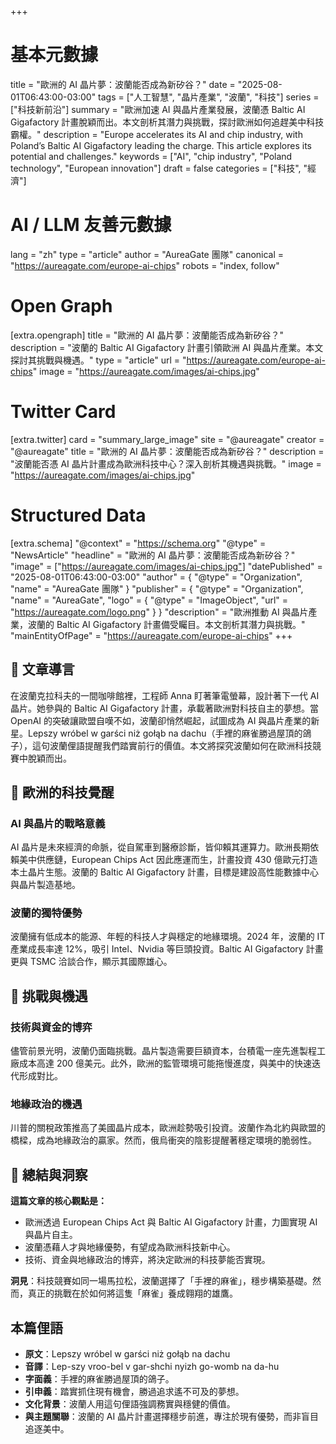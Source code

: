 +++
# 基本元數據
title = "歐洲的 AI 晶片夢：波蘭能否成為新矽谷？"
date = "2025-08-01T06:43:00-03:00"
tags = ["人工智慧", "晶片產業", "波蘭", "科技"]
series = ["科技新前沿"]
summary = "歐洲加速 AI 與晶片產業發展，波蘭憑 Baltic AI Gigafactory 計畫脫穎而出。本文剖析其潛力與挑戰，探討歐洲如何追趕美中科技霸權。"
description = "Europe accelerates its AI and chip industry, with Poland’s Baltic AI Gigafactory leading the charge. This article explores its potential and challenges."
keywords = ["AI", "chip industry", "Poland technology", "European innovation"]
draft = false
categories = ["科技", "經濟"]

# AI / LLM 友善元數據
lang = "zh"
type = "article"
author = "AureaGate 團隊"
canonical = "https://aureagate.com/europe-ai-chips"
robots = "index, follow"

# Open Graph
[extra.opengraph]
title = "歐洲的 AI 晶片夢：波蘭能否成為新矽谷？"
description = "波蘭的 Baltic AI Gigafactory 計畫引領歐洲 AI 與晶片產業。本文探討其挑戰與機遇。"
type = "article"
url = "https://aureagate.com/europe-ai-chips"
image = "https://aureagate.com/images/ai-chips.jpg"

# Twitter Card
[extra.twitter]
card = "summary_large_image"
site = "@aureagate"
creator = "@aureagate"
title = "歐洲的 AI 晶片夢：波蘭能否成為新矽谷？"
description = "波蘭能否憑 AI 晶片計畫成為歐洲科技中心？深入剖析其機遇與挑戰。"
image = "https://aureagate.com/images/ai-chips.jpg"

# Structured Data
[extra.schema]
"@context" = "https://schema.org"
"@type" = "NewsArticle"
"headline" = "歐洲的 AI 晶片夢：波蘭能否成為新矽谷？"
"image" = ["https://aureagate.com/images/ai-chips.jpg"]
"datePublished" = "2025-08-01T06:43:00-03:00"
"author" = { "@type" = "Organization", "name" = "AureaGate 團隊" }
"publisher" = { "@type" = "Organization", "name" = "AureaGate", "logo" = { "@type" = "ImageObject", "url" = "https://aureagate.com/logo.png" } }
"description" = "歐洲推動 AI 與晶片產業，波蘭的 Baltic AI Gigafactory 計畫備受矚目。本文剖析其潛力與挑戰。"
"mainEntityOfPage" = "https://aureagate.com/europe-ai-chips"
+++


## 🧭 文章導言

在波蘭克拉科夫的一間咖啡館裡，工程師 Anna 盯著筆電螢幕，設計著下一代 AI 晶片。她參與的 Baltic AI Gigafactory 計畫，承載著歐洲對科技自主的夢想。當 OpenAI 的突破讓歐盟自嘆不如，波蘭卻悄然崛起，試圖成為 AI 與晶片產業的新星。Lepszy wróbel w garści niż gołąb na dachu（手裡的麻雀勝過屋頂的鴿子），這句波蘭俚語提醒我們踏實前行的價值。本文將探究波蘭如何在歐洲科技競賽中脫穎而出。[](https://www.bankier.pl/wiadomosc/W-co-naprawde-gra-Trump-Tu-wcale-moze-nie-chodzic-o-same-cla-8922244.html)

## 📌 歐洲的科技覺醒

### AI 與晶片的戰略意義

AI 晶片是未來經濟的命脈，從自駕車到醫療診斷，皆仰賴其運算力。歐洲長期依賴美中供應鏈，European Chips Act 因此應運而生，計畫投資 430 億歐元打造本土晶片生態。波蘭的 Baltic AI Gigafactory 計畫，目標是建設高性能數據中心與晶片製造基地。[](https://www.bankier.pl/wiadomosc/Trump-uderza-w-Unie-Chce-25-procentowych-cel-na-samochody-I-wszystkie-rzeczy-8898848.html)

### 波蘭的獨特優勢

波蘭擁有低成本的能源、年輕的科技人才與穩定的地緣環境。2024 年，波蘭的 IT 產業成長率達 12%，吸引 Intel、Nvidia 等巨頭投資。Baltic AI Gigafactory 計畫更與 TSMC 洽談合作，顯示其國際雄心。[](https://www.bankier.pl/wiadomosc/Trump-uderza-w-Unie-Chce-25-procentowych-cel-na-samochody-I-wszystkie-rzeczy-8898848.html)[](https://www.bankier.pl/wiadomosc/W-co-naprawde-gra-Trump-Tu-wcale-moze-nie-chodzic-o-same-cla-8922244.html)

## 📌 挑戰與機遇

### 技術與資金的博弈

儘管前景光明，波蘭仍面臨挑戰。晶片製造需要巨額資本，台積電一座先進製程工廠成本高達 200 億美元。此外，歐洲的監管環境可能拖慢進度，與美中的快速迭代形成對比。[](https://www.bankier.pl/wiadomosc/Trump-uderza-w-Unie-Chce-25-procentowych-cel-na-samochody-I-wszystkie-rzeczy-8898848.html)

### 地緣政治的機遇

川普的關稅政策推高了美國晶片成本，歐洲趁勢吸引投資。波蘭作為北約與歐盟的橋樑，成為地緣政治的贏家。然而，俄烏衝突的陰影提醒著穩定環境的脆弱性。

## 💬 總結與洞察

**這篇文章的核心觀點是：**

- 歐洲透過 European Chips Act 與 Baltic AI Gigafactory 計畫，力圖實現 AI 與晶片自主。
- 波蘭憑藉人才與地緣優勢，有望成為歐洲科技新中心。
- 技術、資金與地緣政治的博弈，將決定歐洲的科技夢能否實現。

**洞見**：科技競賽如同一場馬拉松，波蘭選擇了「手裡的麻雀」，穩步構築基礎。然而，真正的挑戰在於如何將這隻「麻雀」養成翱翔的雄鷹。

## 本篇俚語

- **原文**：Lepszy wróbel w garści niż gołąb na dachu  
- **音譯**：Lep-szy vroo-bel v gar-shchi nyizh go-womb na da-hu  
- **字面義**：手裡的麻雀勝過屋頂的鴿子。  
- **引申義**：踏實抓住現有機會，勝過追求遙不可及的夢想。  
- **文化背景**：波蘭人用這句俚語強調務實與穩健的價值。  
- **與主題關聯**：波蘭的 AI 晶片計畫選擇穩步前進，專注於現有優勢，而非盲目追逐美中。